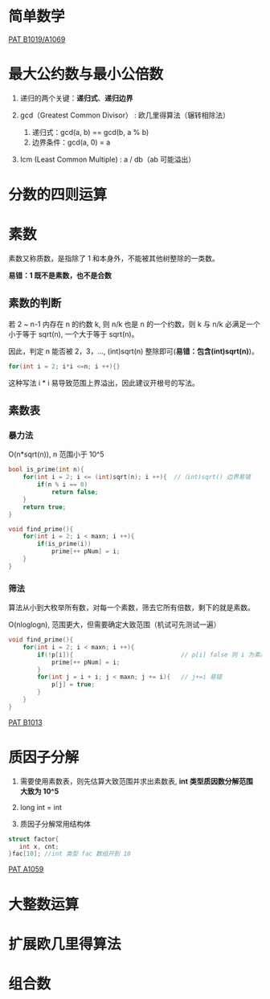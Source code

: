 # 简单数学

[PAT B1019/A1069](https://github.com/Lsyhprum/PAT/tree/master/B1019)

# 最大公约数与最小公倍数


1. 递归的两个关键：**递归式**、**递归边界**

2. gcd（Greatest Common Divisor） : 欧几里得算法（辗转相除法）
    1. 递归式：gcd(a, b) == gcd(b, a % b)
    2. 边界条件：gcd(a, 0) = a

3. lcm (Least Common Multiple) : a / db（ab 可能溢出）

# 分数的四则运算

# 素数

素数又称质数，是指除了 1 和本身外，不能被其他树整除的一类数。

**易错：1 既不是素数，也不是合数**

## 素数的判断

若 2 ~ n-1 内存在 n 的约数 k, 则 n/k 也是 n 的一个约数，则 k 与 n/k 必满足一个小于等于 sqrt(n), 一个大于等于 sqrt(n)。

因此，判定 n 能否被 2，3，..., (int)sqrt(n) 整除即可(**易错：包含(int)sqrt(n)**)。

```cpp
for(int i = 2; i*i <=n; i ++){}
```

这种写法 i * i 易导致范围上界溢出，因此建议开根号的写法。

## 素数表

### 暴力法

O(n*sqrt(n)), n 范围小于 10^5

```cpp
bool is_prime(int n){
    for(int i = 2; i <= (int)sqrt(n); i ++){  //（int)sqrt() 边界易错
        if(n % i == 0)
            return false;
    }
    return true;
}

void find_prime(){
    for(int i = 2; i < maxn; i ++){
        if(is_prime(i))
            prime[++ pNum] = i;
    }
}
```

### 筛法

算法从小到大枚举所有数，对每一个素数，筛去它所有倍数，剩下的就是素数。

O(nloglogn), 范围更大，但需要确定大致范围（机试可先测试一遍）

```cpp
void find_prime(){
    for(int i = 2; i < maxn; i ++){
        if(!p[i]){                              // p[i] false 则 i 为素数
            prime[++ pNum] = i;
        }
        for(int j = i + i; j < maxn; j += i){   // j+=i 易错
            p[j] = true;
        }
    }
}
```

[PAT B1013](https://github.com/Lsyhprum/PAT/tree/master/B1013)

# 质因子分解

1. 需要使用素数表，则先估算大致范围并求出素数表, **int 类型质因数分解范围 大致为 10^5**

2. long int = int

3. 质因子分解常用结构体

```cpp
struct factor{
   int x, cnt;    
}fac[10]; //int 类型 fac 数组开到 10
```

[PAT A1059](https://github.com/Lsyhprum/PAT/tree/master/A1059)

# 大整数运算

# 扩展欧几里得算法

# 组合数